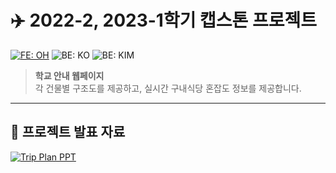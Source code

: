 # ✈️ 2022-2, 2023-1학기 캡스톤 프로젝트
[![FE: OH](https://img.shields.io/badge/FE-OH-blue)](https://github.com/Hyeseung-Oh) 
![BE: KO](https://img.shields.io/badge/BE-KO-green)
![BE: KIM](https://img.shields.io/badge/BE-KIM-yellow)
> **학교 안내 웹페이지**  
> 각 건물별 구조도를 제공하고, 실시간 구내식당 혼잡도 정보를 제공합니다.

---


## 📄 프로젝트 발표 자료
[![Trip Plan PPT](https://img.shields.io/badge/TripPlan-Presentation-blue?style=for-the-badge&logo=microsoft-powerpoint)](https://drive.google.com/file/d/11gnpFs9ByUq8zIFuYFbAPrtXGv0k8aWb/view?usp=drive_link)

